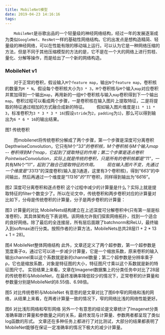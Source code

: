 ```yaml
---
title: MobileNet模型
date: 2019-04-23 14:16:16
tags:
---
```

&emsp;&emsp;`MobileNet`是谷歌出品的一个轻量级的神经网络结构，经过一年的发展逐渐成为类似`GoogleNet`、`ResNet`一样的基础性网络结构。它的出发点是想构造精简、轻量级的神经网络，可以在性能有限的移动端上运行。可以认为它是一种网络压缩的方法，但是不同于其他压缩模型的方法的是，它不是在一个大的网络上进行剪枝、量化、分解等操作，而是给出了一个新的网络构造。

### MobileNet v1

&emsp;&emsp;对于正常的卷积，假设输入`M`个`feature map`，输出`N`个`feature map`，卷积核的数量为`M * N`。假设每个卷积核大小为`3 * 3`，`M`个卷积核与`M`个输入`map`对应卷积并累加得到一个输出`map`，再用新的一组`M`个卷积核与输入`map`卷积得到下一个输出`map`。卷积过程可以看成两个步骤，一是卷积核在输入图片上提取特征，二是将提取的特征通过相加的方式融合成新的特征。
&emsp;&emsp;假如输入图片维度是`11 * 11 * 3`，标准卷积为`3 * 3 * 3 * 16`(假设`stride`为`2`，`padding`为`1`)，那么可以得到输出为`6 * 6 * 16`的输出结果。

图1 传统卷积

&emsp;&emsp;而mobilenet将传统卷积分解成了两个步骤，第一个步骤是深度可分离卷积DepthwiseConvolution，它只有M个“3*3”的卷积核，M个卷积核与M个输入map -- 卷积得到M个map，它起到了提取特征的作用；第二个步骤是逐点卷积PointwiseConvolution，实际上就是传统的卷积，只是所有的卷积核都是“1*1”，一共有MN个“1*1”，起到了融合已提取特征的作用。
&emsp;&emsp;现在输入图片不变，先通过一个维度是“3*3*1*3”的深度卷积(输入是3通道，这里有3个卷积核)，得到“6*6*3”的中间输出，然后再通过一个维度是“1*1*3*16”的“1*1”卷积，同样得到输出为“6*6*16”。

图2 深度可分离卷积和逐点卷积
    这个过程中减少的计算量是什么？实际上就是提取特征的filter个数变少了。所以在论文中，传统卷积和两步卷积对应的计算量对比如下，分母是传统卷积的计算量，分子是两步卷积的计算量：

图3 计算量的对比
    MobileNets结构建立在上述深度可分解卷积中(只有第一层是标准卷积)，其具体架构在下表说明。该网络允许我们探索网络拓扑，找到一个适合的良好网络。除了最后的全连接层，所有层后面跟了batchnorm和ReLU，最终输入到softmax进行分类。按照作者的计算方法，MobileNets总共28层(1 + 2 * 13 + 1 = 28)。

图4 MobileNet整体网络结构
    此外，文章还定义了两个超参数，第一个超参数是宽度乘子α，通过它可以进一步减少计算量，它是一个缩放系数，原来卷积的输入输出channel乘以这个系数就是新的channel数量；第二个超参数是分辨率乘子ρ，它也是缩放系数，对象是特征图的大小，特征图尺寸乘以这个系数就是新的特征图尺寸。
    实验结果上来看，文章在Imagenet数据集上的分类任务中对比了28层的传统卷积与MobileNet，在最终准确率降低较少的情况下，正常卷积的计算量和参数量分别是MobileNet的8.55倍、6.98倍。

图5 对比传统卷积与MobileNet
    有意思的是文章对比了图6中窄的网络和浅的网络，从结果上来看，在两者计算量一致的情况下，窄的网络比浅的网络性能更好。

图6 对比浅形网络和窄形网络
    另外一个有意思的结论是文章统计了Imagenet分类准确率跟计算量和参数量之间的关系，最终发现与计算量、参数两者都呈现了类似log函数的形式。
    文章还在多种任务上都进行了对比测试，大部分的结果都表明了MobileNet能够在保证一定准确率的情况下极大的减少计算量。
